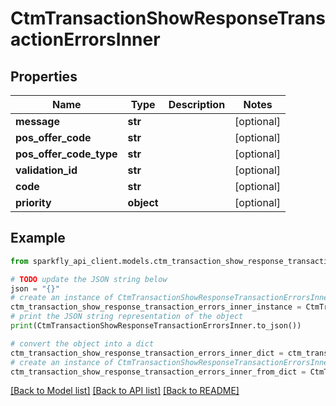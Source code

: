 # CtmTransactionShowResponseTransactionErrorsInner


## Properties

Name | Type | Description | Notes
------------ | ------------- | ------------- | -------------
**message** | **str** |  | [optional] 
**pos_offer_code** | **str** |  | [optional] 
**pos_offer_code_type** | **str** |  | [optional] 
**validation_id** | **str** |  | [optional] 
**code** | **str** |  | [optional] 
**priority** | **object** |  | [optional] 

## Example

```python
from sparkfly_api_client.models.ctm_transaction_show_response_transaction_errors_inner import CtmTransactionShowResponseTransactionErrorsInner

# TODO update the JSON string below
json = "{}"
# create an instance of CtmTransactionShowResponseTransactionErrorsInner from a JSON string
ctm_transaction_show_response_transaction_errors_inner_instance = CtmTransactionShowResponseTransactionErrorsInner.from_json(json)
# print the JSON string representation of the object
print(CtmTransactionShowResponseTransactionErrorsInner.to_json())

# convert the object into a dict
ctm_transaction_show_response_transaction_errors_inner_dict = ctm_transaction_show_response_transaction_errors_inner_instance.to_dict()
# create an instance of CtmTransactionShowResponseTransactionErrorsInner from a dict
ctm_transaction_show_response_transaction_errors_inner_from_dict = CtmTransactionShowResponseTransactionErrorsInner.from_dict(ctm_transaction_show_response_transaction_errors_inner_dict)
```
[[Back to Model list]](../README.md#documentation-for-models) [[Back to API list]](../README.md#documentation-for-api-endpoints) [[Back to README]](../README.md)


